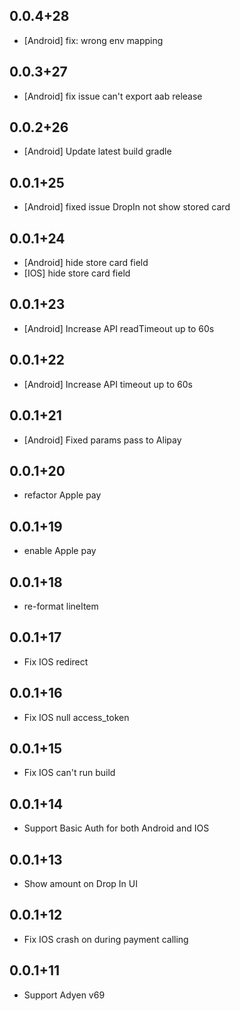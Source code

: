 ## 0.0.4+28
* [Android] fix: wrong env mapping
## 0.0.3+27
* [Android] fix issue can't export aab release
## 0.0.2+26
* [Android] Update latest build gradle
## 0.0.1+25
* [Android] fixed issue DropIn not show stored card
## 0.0.1+24
* [Android] hide store card field
* [IOS] hide store card field
## 0.0.1+23
* [Android] Increase API readTimeout up to 60s
## 0.0.1+22
* [Android] Increase API timeout up to 60s
## 0.0.1+21
* [Android] Fixed params pass to Alipay
## 0.0.1+20
* refactor Apple pay
## 0.0.1+19
* enable Apple pay
## 0.0.1+18
* re-format lineItem 
## 0.0.1+17
* Fix IOS redirect
## 0.0.1+16
* Fix IOS null access_token
## 0.0.1+15
* Fix IOS can't run build
## 0.0.1+14
* Support Basic Auth for both Android and IOS
## 0.0.1+13
* Show amount on Drop In UI
## 0.0.1+12
* Fix IOS crash on during payment calling
## 0.0.1+11
* Support Adyen v69
